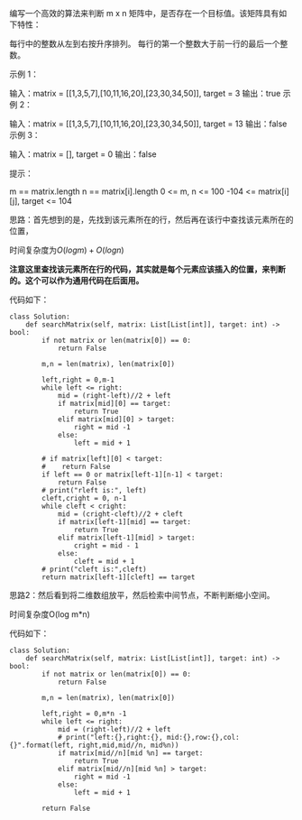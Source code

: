 编写一个高效的算法来判断 m x n 矩阵中，是否存在一个目标值。该矩阵具有如下特性：

每行中的整数从左到右按升序排列。
每行的第一个整数大于前一行的最后一个整数。
 

示例 1：


输入：matrix = [[1,3,5,7],[10,11,16,20],[23,30,34,50]], target = 3
输出：true
示例 2：


输入：matrix = [[1,3,5,7],[10,11,16,20],[23,30,34,50]], target = 13
输出：false
示例 3：

输入：matrix = [], target = 0
输出：false
 

提示：

m == matrix.length
n == matrix[i].length
0 <= m, n <= 100
-104 <= matrix[i][j], target <= 104

思路：首先想到的是，先找到该元素所在的行，然后再在该行中查找该元素所在的位置，

时间复杂度为$O(logm)+O(logn)$

**注意这里查找该元素所在行的代码，其实就是每个元素应该插入的位置，来判断的。这个可以作为通用代码在后面用。**

代码如下：
```
class Solution:
    def searchMatrix(self, matrix: List[List[int]], target: int) -> bool:
        if not matrix or len(matrix[0]) == 0:
            return False

        m,n = len(matrix), len(matrix[0])

        left,right = 0,m-1
        while left <= right:
            mid = (right-left)//2 + left
            if matrix[mid][0] == target:
                return True
            elif matrix[mid][0] > target:
                right = mid -1
            else:
                left = mid + 1
        
        # if matrix[left][0] < target:
        #    return False
        if left == 0 or matrix[left-1][n-1] < target:
            return False
        # print("rleft is:", left)
        cleft,cright = 0, n-1
        while cleft < cright:
            mid = (cright-cleft)//2 + cleft
            if matrix[left-1][mid] == target:
                return True
            elif matrix[left-1][mid] > target:
                cright = mid - 1
            else:
                cleft = mid + 1  
        # print("cleft is:",cleft)
        return matrix[left-1][cleft] == target
```

思路2：然后看到将二维数组放平，然后检索中间节点，不断判断缩小空间。

时间复杂度O(log m*n)

代码如下：
```
class Solution:
    def searchMatrix(self, matrix: List[List[int]], target: int) -> bool:
        if not matrix or len(matrix[0]) == 0:
            return False

        m,n = len(matrix), len(matrix[0])

        left,right = 0,m*n -1
        while left <= right:
            mid = (right-left)//2 + left
            # print("left:{},right:{}, mid:{},row:{},col:{}".format(left, right,mid,mid//n, mid%n))
            if matrix[mid//n][mid %n] == target:
                return True
            elif matrix[mid//n][mid %n] > target:
                right = mid -1
            else:
                left = mid + 1

        return False
 
```
